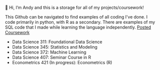 👋 Hi, I’m Andy and this is a storage for all of my projects/coursework!

This Github can be navigated to find examples of all coding I've done. I code primarily in python, with R as a secondary. There are examples of my SQL code that I made while learning the language independently. 
<ins>Posted Coursework</ins>
- Data Science 311: Foundational Data Science
- Data Science 345: Statistics and Modeling
- Data Science 372: Machine Learning 
- Data Science 407: Seminar Course in R
- Econometrics 421 (In progress): Econometrics (R)

